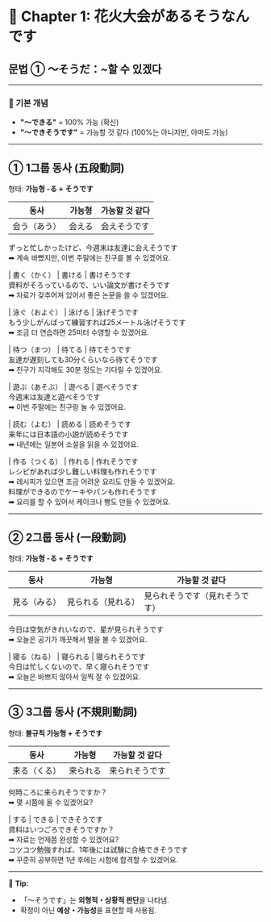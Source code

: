 # 📘 Chapter 1: 花火大会があるそうなんです  
## 문법 ① ～そうだ：~할 수 있겠다

---

### 🔎 기본 개념
- **"～できる"** = 100% 가능 (확신)
- **"～できそうです"** = 가능할 것 같다 (100%는 아니지만, 아마도 가능)

---

## ① 1그룹 동사 (五段動詞)
형태: **가능형 -る + そうです**

| 동사 | 가능형 | 가능할 것 같다 |
|------|--------|----------------|
| 会う（あう） | 会える | 会えそうです  
ずっと忙しかったけど、今週末は友達に会えそうです  
➡ 계속 바빴지만, 이번 주말에는 친구를 볼 수 있겠어요.  

| 書く（かく） | 書ける | 書けそうです  
資料がそろっているので、いい論文が書けそうです  
➡ 자료가 갖추어져 있어서 좋은 논문을 쓸 수 있겠어요.  

| 泳ぐ（およぐ） | 泳げる | 泳げそうです  
もう少しがんばって練習すれば25メートル泳げそうです  
➡ 조금 더 연습하면 25미터 수영할 수 있겠어요.  

| 待つ（まつ） | 待てる | 待てそうです  
友達が遅刻しても30分くらいなら待てそうです  
➡ 친구가 지각해도 30분 정도는 기다릴 수 있겠어요.  

| 遊ぶ（あそぶ） | 遊べる | 遊べそうです  
今週末は友達と遊べそうです  
➡ 이번 주말에는 친구랑 놀 수 있겠어요.  

| 読む（よむ） | 読める | 読めそうです  
来年には日本語の小説が読めそうです  
➡ 내년에는 일본어 소설을 읽을 수 있겠어요.  

| 作る（つくる） | 作れる | 作れそうです  
レシピがあれば少し難しい料理も作れそうです  
➡ 레시피가 있으면 조금 어려운 요리도 만들 수 있겠어요.  
料理ができるのでケーキやパンも作れそうです  
➡ 요리를 할 수 있어서 케이크나 빵도 만들 수 있겠어요.  

---

## ② 2그룹 동사 (一段動詞)
형태: **가능형 -る + そうです**

| 동사 | 가능형 | 가능할 것 같다 |
|------|--------|----------------|
| 見る（みる） | 見られる（見れる） | 見られそうです（見れそうです）  
今日は空気がきれいなので、星が見られそうです  
➡ 오늘은 공기가 깨끗해서 별을 볼 수 있겠어요.  

| 寝る（ねる） | 寝られる | 寝られそうです  
今日は忙しくないので、早く寝られそうです  
➡ 오늘은 바쁘지 않아서 일찍 잘 수 있겠어요.  

---

## ③ 3그룹 동사 (不規則動詞)
형태: **불규칙 가능형 + そうです**

| 동사 | 가능형 | 가능할 것 같다 |
|------|--------|----------------|
| 来る（くる） | 来られる | 来られそうです  
何時ころに来られそうですか？  
➡ 몇 시쯤에 올 수 있겠어요?  

| する | できる | できそうです  
資料はいつごろできそうですか？  
➡ 자료는 언제쯤 완성할 수 있겠어요?  
コツコツ勉強すれば、1年後には試験に合格できそうです  
➡ 꾸준히 공부하면 1년 후에는 시험에 합격할 수 있겠어요.  

---

📌 **Tip:**  
- 「～そうです」는 **외형적・상황적 판단**을 나타냄.  
- 확정이 아닌 **예상・가능성**을 표현할 때 사용됨.  
